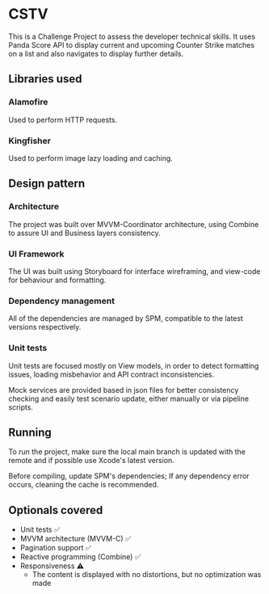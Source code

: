 # CSTV
This is a Challenge Project to assess the developer technical skills. 
It uses Panda Score API to display current and upcoming Counter Strike matches on a list and also navigates to display further details.

## Libraries used
### Alamofire
Used to perform HTTP requests.
### Kingfisher
Used to perform image lazy loading and caching.

## Design pattern
### Architecture
The project was built over MVVM-Coordinator architecture, using Combine to assure UI and Business layers consistency.
### UI Framework
The UI was built using Storyboard for interface wireframing, and view-code for behaviour and formatting.
### Dependency management
All of the dependencies are managed by SPM, compatible to the latest versions respectively.
### Unit tests
Unit tests are focused mostly on View models, in order to detect formatting issues, loading misbehavior and API contract inconsistencies.

Mock services are provided based in json files for better consistency checking and easily test scenario update, either manually or via pipeline scripts.

## Running
To run the project, make sure the local main branch is updated with the remote and if possible use Xcode's latest version.

Before compiling, update SPM's dependencies; If any dependency error occurs, cleaning the cache is recommended.

## Optionals covered
- Unit tests ✅
- MVVM architecture (MVVM-C) ✅
- Pagination support ✅
- Reactive programming (Combine) ✅
- Responsiveness ⚠️
	- The content is displayed with no distortions, but no optimization was made
